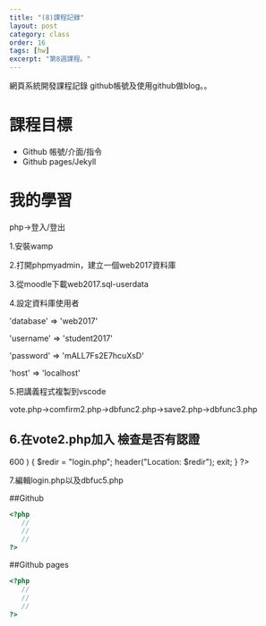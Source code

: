 ```yaml
---
title: "(8)課程記錄"
layout: post
category: class
order: 16
tags: [hw]
excerpt: "第8週課程。"
---
```

網頁系統開發課程記錄
github帳號及使用github做blog。。

# 課程目標
- Github 帳號/介面/指令
- Github pages/Jekyll

# 我的學習

php->登入/登出

1.安裝wamp

2.打開phpmyadmin，建立一個web2017資料庫

3.從moodle下載web2017.sql-userdata

4.設定資料庫使用者
 
 'database' => 'web2017'
 
 'username' => 'student2017'
 
 'password' => 'mALL7Fs2E7hcuXsD'
 
 'host' => 'localhost'
 
5.把講義程式複製到vscode
 
  vote.php->comfirm2.php->dbfunc2.php->save2.php->dbfunc3.php
  
 6.在vote2.php加入 檢查是否有認證
 --
 <?php
session_start(); 
if(!isset($_SESSION["authenticated"])|| (time() - $_SESSION['authenticated']) > 600 ) 
{
    $redir = "login.php";
    header("Location: $redir");
    exit;
}
?>
 
 7.編輯login.php以及dbfuc5.php

##Github



```php
<?php
   //
   //
   //
?>
```
##Github pages

```php
<?php
   //
   //
   //
?>
```


[1]: https://github.com/        "GitHub"
[2]: https://pages.github.com/  "GitHub Pages"
[3]: https://jekyllrb.com/      "Jekyll"
[4]: http://markdown.tw         "Markdown文件"
[5]: http://dillinger.io/       "Dillinger"








